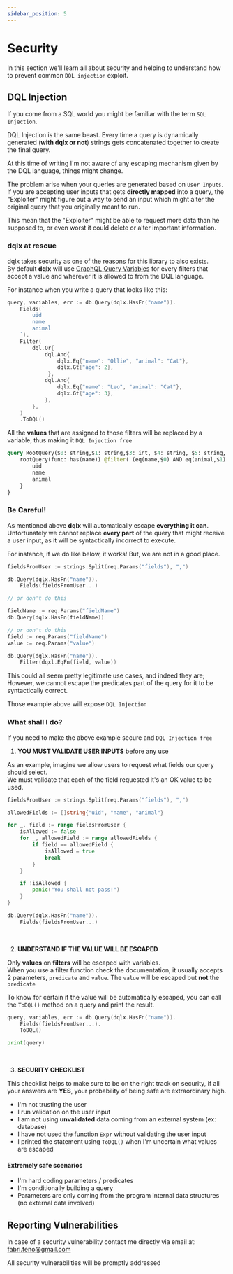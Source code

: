 ```yaml
---
sidebar_position: 5
---
```


# Security

In this section we'll learn all about security and helping to understand how to prevent common `DQL injection`
exploit.

## DQL Injection

If you come from a SQL world you might be familiar with the term `SQL Injection`.

DQL Injection is the same beast. Every time a query is dynamically generated (**with dqlx or not**) strings gets concatenated together to create the final query.

At this time of writing I'm not aware of any escaping mechanism given by the DQL language, things might change.

The problem arise when your queries are generated based on `User Inputs`. If you are accepting user inputs that gets **directly mapped** into a query,
the "Exploiter" might figure out a way to send an input which might alter the original query that you originally meant to run. 

This mean that the "Exploiter" might be able to request more data than he supposed to, or even worst it could delete or alter important information.

### dqlx at rescue

dqlx takes security as one of the reasons for this library to also exists. <br />
By default **dqlx** will use [GraphQL Query Variables](https://dgraph.io/docs/query-language/graphql-variables/) for every filters that accept a value and wherever it is allowed to from the DQL language.

For instance when you write a query that looks like this:

```go
query, variables, err := db.Query(dqlx.HasFn("name")).
	Fields(`
        uid
        name
        animal
    `).
    Filter(
        dql.Or{
            dql.And{
                dqlx.Eq{"name": "Ollie", "animal": "Cat"},
                dqlx.Gt{"age": 2},
             },
            dql.And{
                dqlx.Eq{"name": "Leo", "animal": "Cat"},
                dqlx.Gt{"age": 3},
            },
        },
    )
    .ToDQL()
```

All the **values** that are assigned to those filters will be replaced by a variable, thus making it `DQL Injection free`

```graphql
query RootQuery($0: string,$1: string,$3: int, $4: string, $5: string, $6: int) {
    rootQuery(func: has(name)) @filter( (eq(name,$0) AND eq(animal,$1) AND gt(age, $3)) OR (eq(name,$4) AND eq(animal,$5) AND gt(age, $6))) {
        uid
        name
        animal
    }
}
```

### Be Careful!
As mentioned above **dqlx** will automatically escape **everything it can**. <br />
Unfortunately we cannot replace **every part** of the query that might receive a user input, as it will be syntactically incorrect to execute.

For instance, if we do like below, it works! But, we are not in a good place.

```go
fieldsFromUser := strings.Split(req.Params("fields"), ",")

db.Query(dqlx.HasFn("name")).
    Fields(fieldsFromUser...)

// or don't do this

fieldName := req.Params("fieldName")
db.Query(dqlx.HasFn(fieldName))

// or don't do this
field := req.Params("fieldName")
value := req.Params("value")

db.Query(dqlx.HasFn("name")).
    Filter(dqxl.EqFn(field, value))
```

This could all seem pretty legitimate use cases, and indeed they are; 
However, we cannot escape the predicates part of the query for it to be syntactically correct. <br />

Those example above will expose `DQL Injection`

### What shall I do?

If you need to make the above example secure and `DQL Injection free` 

1. **YOU MUST VALIDATE USER INPUTS** before any use

As an example, imagine we allow users to request what fields our query should select. <br/>
We must validate that each of the field requested it's an OK value to be used.

```go
fieldsFromUser := strings.Split(req.Params("fields"), ",")

allowedFields := []string{"uid", "name", "animal"}

for _, field := range fieldsFromUser {
	isAllowed := false
	for _, allowedField := range allowedFields {
		if field == allowedField {
		    isAllowed = true
		    break
        }   
    }

    if !isAllowed {
        panic("You shall not pass!")	
    }
}

db.Query(dqlx.HasFn("name")).
    Fields(fieldsFromUser...)
```
<br /> 

2. **UNDERSTAND IF THE VALUE WILL BE ESCAPED**

Only **values** on **filters** will be escaped with variables. <br />
When you use a filter function check the documentation, it usually accepts 2 parameters, `predicate` and `value`.
The `value` will be escaped but **not** the `predicate`

To know for certain if the value will be automatically escaped,
you can call the `ToDQL()` method on a query and print the result.

```go
query, variables, err := db.Query(dqlx.HasFn("name")).
    Fields(fieldsFromUser...).
	ToDQL()

print(query)
```

<br />

3. **SECURITY CHECKLIST**

This checklist helps to make sure to be on the right track on security, if all your answers are **YES**, your probability of being safe are extraordinary high.

- I'm not trusting the user
- I run validation on the user input
- I am not using **unvalidated** data coming from an external system (ex: database)
- I have not used the function `Expr` without validating the user input
- I printed the statement using `ToDQL()` when I'm uncertain what values are escaped

#### Extremely safe scenarios

- I'm hard coding parameters / predicates
- I'm conditionally building a query
- Parameters are only coming from the program internal data structures (no external data involved)


## Reporting Vulnerabilities

In case of a security vulnerability contact me directly via email at: fabri.feno@gmail.com

All security vulnerabilities will be promptly addressed